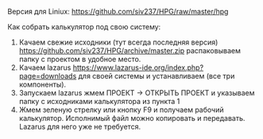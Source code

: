 Версия для Liniux:
https://github.com/siv237/HPG/raw/master/hpg

Как собрать калькулятор под свою систему:
1. Качаем свежие исходники (тут всегда последняя версия) https://github.com/siv237/HPG/archive/master.zip распаковываем папку с проектом в удобное место. 
2. Качаем lazarus https://www.lazarus-ide.org/index.php?page=downloads для своей системы и устанавливаем (все три компоненты).
3. Запускаем lazarus жмем ПРОЕКТ -> ОТКРЫТЬ ПРОЕКТ и указываем папку с исходниками калькулятора из пункта 1
4. Жмем зеленую стрелку или кнопку F9 и получаем рабочий калькулятор.
Исполнимый файл можно копировать и передавать. Lazarus для него уже не требуется.
